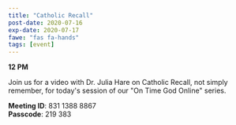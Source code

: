 ```yaml
---
title: "Catholic Recall"
post-date: 2020-07-16
exp-date: 2020-07-17
fawe: "fas fa-hands"
tags: [event]
---
```

**12 PM**

Join us for a video with Dr. Julia Hare on Catholic Recall, not simply remember, for today's session of our "On Time God Online" series.

<p class="text-danger"><b>Meeting ID</b>: 831 1388 8867
<br>
<b>Passcode</b>: 219 383
</p>